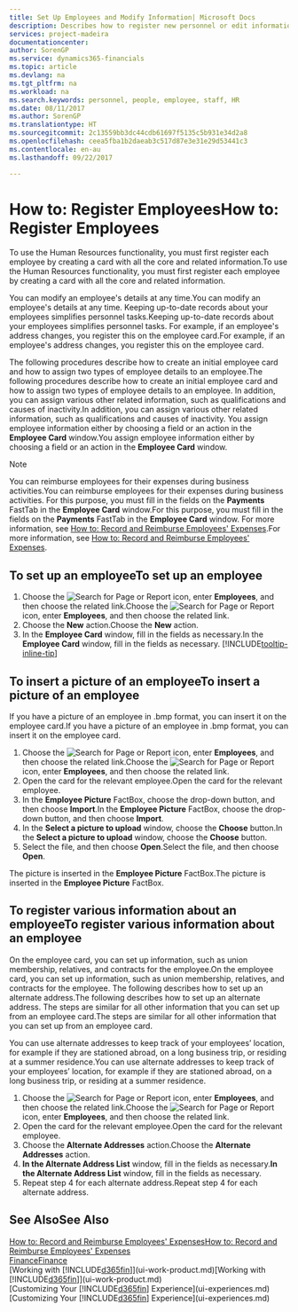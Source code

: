 ```yaml
---
title: Set Up Employees and Modify Information| Microsoft Docs
description: Describes how to register new personnel or edit information for existing staff.
services: project-madeira
documentationcenter: 
author: SorenGP
ms.service: dynamics365-financials
ms.topic: article
ms.devlang: na
ms.tgt_pltfrm: na
ms.workload: na
ms.search.keywords: personnel, people, employee, staff, HR
ms.date: 08/11/2017
ms.author: SorenGP
ms.translationtype: HT
ms.sourcegitcommit: 2c13559bb3dc44cdb61697f5135c5b931e34d2a8
ms.openlocfilehash: ceea5fba1b2daeab3c517d87e3e31e29d53441c3
ms.contentlocale: en-au
ms.lasthandoff: 09/22/2017

---
```

# <a name="how-to-register-employees"></a><span data-ttu-id="b3d23-103">How to: Register Employees</span><span class="sxs-lookup"><span data-stu-id="b3d23-103">How to: Register Employees</span></span>
<span data-ttu-id="b3d23-104">To use the Human Resources functionality, you must first register each employee by creating a card with all the core and related information.</span><span class="sxs-lookup"><span data-stu-id="b3d23-104">To use the Human Resources functionality, you must first register each employee by creating a card with all the core and related information.</span></span>

<span data-ttu-id="b3d23-105">You can modify an employee's details at any time.</span><span class="sxs-lookup"><span data-stu-id="b3d23-105">You can modify an employee's details at any time.</span></span> <span data-ttu-id="b3d23-106">Keeping up-to-date records about your employees simplifies personnel tasks.</span><span class="sxs-lookup"><span data-stu-id="b3d23-106">Keeping up-to-date records about your employees simplifies personnel tasks.</span></span> <span data-ttu-id="b3d23-107">For example, if an employee's address changes, you register this on the employee card.</span><span class="sxs-lookup"><span data-stu-id="b3d23-107">For example, if an employee's address changes, you register this on the employee card.</span></span>

<span data-ttu-id="b3d23-108">The following procedures describe how to create an initial employee card and how to assign two types of employee details to an employee.</span><span class="sxs-lookup"><span data-stu-id="b3d23-108">The following procedures describe how to create an initial employee card and how to assign two types of employee details to an employee.</span></span> <span data-ttu-id="b3d23-109">In addition, you can assign various other related information, such as qualifications and causes of inactivity.</span><span class="sxs-lookup"><span data-stu-id="b3d23-109">In addition, you can assign various other related information, such as qualifications and causes of inactivity.</span></span> <span data-ttu-id="b3d23-110">You assign employee information either by choosing a field or an action in the **Employee Card** window.</span><span class="sxs-lookup"><span data-stu-id="b3d23-110">You assign employee information either by choosing a field or an action in the **Employee Card** window.</span></span>

> [!NOTE]  
> <span data-ttu-id="b3d23-111">You can reimburse employees for their expenses during business activities.</span><span class="sxs-lookup"><span data-stu-id="b3d23-111">You can reimburse employees for their expenses during business activities.</span></span> <span data-ttu-id="b3d23-112">For this purpose, you must fill in the fields on the **Payments** FastTab in the **Employee Card** window.</span><span class="sxs-lookup"><span data-stu-id="b3d23-112">For this purpose, you must fill in the fields on the **Payments** FastTab in the **Employee Card** window.</span></span> <span data-ttu-id="b3d23-113">For more information, see [How to: Record and Reimburse Employees' Expenses](finance-how-record-reimburse-employee-expenses.md).</span><span class="sxs-lookup"><span data-stu-id="b3d23-113">For more information, see [How to: Record and Reimburse Employees' Expenses](finance-how-record-reimburse-employee-expenses.md).</span></span>

## <a name="to-set-up-an-employee"></a><span data-ttu-id="b3d23-114">To set up an employee</span><span class="sxs-lookup"><span data-stu-id="b3d23-114">To set up an employee</span></span>
1. <span data-ttu-id="b3d23-115">Choose the ![Search for Page or Report](media/ui-search/search_small.png "Search for Page or Report icon") icon, enter **Employees**, and then choose the related link.</span><span class="sxs-lookup"><span data-stu-id="b3d23-115">Choose the ![Search for Page or Report](media/ui-search/search_small.png "Search for Page or Report icon") icon, enter **Employees**, and then choose the related link.</span></span>
2. <span data-ttu-id="b3d23-116">Choose the **New** action.</span><span class="sxs-lookup"><span data-stu-id="b3d23-116">Choose the **New** action.</span></span>
3. <span data-ttu-id="b3d23-117">In the **Employee Card** window, fill in the fields as necessary.</span><span class="sxs-lookup"><span data-stu-id="b3d23-117">In the **Employee Card** window, fill in the fields as necessary.</span></span> [!INCLUDE[tooltip-inline-tip](includes/tooltip-inline-tip_md.md)]

## <a name="to-insert-a-picture-of-an-employee"></a><span data-ttu-id="b3d23-118">To insert a picture of an employee</span><span class="sxs-lookup"><span data-stu-id="b3d23-118">To insert a picture of an employee</span></span>
<span data-ttu-id="b3d23-119">If you have a picture of an employee in .bmp format, you can insert it on the employee card.</span><span class="sxs-lookup"><span data-stu-id="b3d23-119">If you have a picture of an employee in .bmp format, you can insert it on the employee card.</span></span>

1. <span data-ttu-id="b3d23-120">Choose the ![Search for Page or Report](media/ui-search/search_small.png "Search for Page or Report icon") icon, enter **Employees**, and then choose the related link.</span><span class="sxs-lookup"><span data-stu-id="b3d23-120">Choose the ![Search for Page or Report](media/ui-search/search_small.png "Search for Page or Report icon") icon, enter **Employees**, and then choose the related link.</span></span>
2. <span data-ttu-id="b3d23-121">Open the card for the relevant employee.</span><span class="sxs-lookup"><span data-stu-id="b3d23-121">Open the card for the relevant employee.</span></span>
3. <span data-ttu-id="b3d23-122">In the **Employee Picture** FactBox, choose the drop-down button, and then choose **Import**.</span><span class="sxs-lookup"><span data-stu-id="b3d23-122">In the **Employee Picture** FactBox, choose the drop-down button, and then choose **Import**.</span></span>
4. <span data-ttu-id="b3d23-123">In the **Select a picture to upload** window, choose the **Choose** button.</span><span class="sxs-lookup"><span data-stu-id="b3d23-123">In the **Select a picture to upload** window, choose the **Choose** button.</span></span>
5. <span data-ttu-id="b3d23-124">Select the file, and then choose **Open**.</span><span class="sxs-lookup"><span data-stu-id="b3d23-124">Select the file, and then choose **Open**.</span></span>

<span data-ttu-id="b3d23-125">The picture is inserted in the **Employee Picture** FactBox.</span><span class="sxs-lookup"><span data-stu-id="b3d23-125">The picture is inserted in the **Employee Picture** FactBox.</span></span>

## <a name="to-register-various-information-about-an-employee"></a><span data-ttu-id="b3d23-126">To register various information about an employee</span><span class="sxs-lookup"><span data-stu-id="b3d23-126">To register various information about an employee</span></span>
<span data-ttu-id="b3d23-127">On the employee card, you can set up information, such as union membership, relatives, and contracts for the employee.</span><span class="sxs-lookup"><span data-stu-id="b3d23-127">On the employee card, you can set up information, such as union membership, relatives, and contracts for the employee.</span></span> <span data-ttu-id="b3d23-128">The following describes how to set up an alternate address.</span><span class="sxs-lookup"><span data-stu-id="b3d23-128">The following describes how to set up an alternate address.</span></span> <span data-ttu-id="b3d23-129">The steps are similar for all other information that you can set up from an employee card.</span><span class="sxs-lookup"><span data-stu-id="b3d23-129">The steps are similar for all other information that you can set up from an employee card.</span></span>

<span data-ttu-id="b3d23-130">You can use alternate addresses to keep track of your employees’ location, for example if they are stationed abroad, on a long business trip, or residing at a summer residence.</span><span class="sxs-lookup"><span data-stu-id="b3d23-130">You can use alternate addresses to keep track of your employees’ location, for example if they are stationed abroad, on a long business trip, or residing at a summer residence.</span></span>

1. <span data-ttu-id="b3d23-131">Choose the ![Search for Page or Report](media/ui-search/search_small.png "Search for Page or Report icon") icon, enter **Employees**, and then choose the related link.</span><span class="sxs-lookup"><span data-stu-id="b3d23-131">Choose the ![Search for Page or Report](media/ui-search/search_small.png "Search for Page or Report icon") icon, enter **Employees**, and then choose the related link.</span></span>
2. <span data-ttu-id="b3d23-132">Open the card for the relevant employee.</span><span class="sxs-lookup"><span data-stu-id="b3d23-132">Open the card for the relevant employee.</span></span>
3. <span data-ttu-id="b3d23-133">Choose the **Alternate Addresses** action.</span><span class="sxs-lookup"><span data-stu-id="b3d23-133">Choose the **Alternate Addresses** action.</span></span>
4. <span data-ttu-id="b3d23-134">**In the Alternate Address List** window, fill in the fields as necessary.</span><span class="sxs-lookup"><span data-stu-id="b3d23-134">**In the Alternate Address List** window, fill in the fields as necessary.</span></span>
5. <span data-ttu-id="b3d23-135">Repeat step 4 for each alternate address.</span><span class="sxs-lookup"><span data-stu-id="b3d23-135">Repeat step 4 for each alternate address.</span></span>

## <a name="see-also"></a><span data-ttu-id="b3d23-136">See Also</span><span class="sxs-lookup"><span data-stu-id="b3d23-136">See Also</span></span>
[<span data-ttu-id="b3d23-137">How to: Record and Reimburse Employees' Expenses</span><span class="sxs-lookup"><span data-stu-id="b3d23-137">How to: Record and Reimburse Employees' Expenses</span></span>](finance-how-record-reimburse-employee-expenses.md)  
[<span data-ttu-id="b3d23-138">Finance</span><span class="sxs-lookup"><span data-stu-id="b3d23-138">Finance</span></span>](finance.md)  
<span data-ttu-id="b3d23-139">[Working with [!INCLUDE[d365fin](includes/d365fin_md.md)]](ui-work-product.md)</span><span class="sxs-lookup"><span data-stu-id="b3d23-139">[Working with [!INCLUDE[d365fin](includes/d365fin_md.md)]](ui-work-product.md)</span></span>  
<span data-ttu-id="b3d23-140">[Customizing Your [!INCLUDE[d365fin](includes/d365fin_md.md)] Experience](ui-experiences.md)</span><span class="sxs-lookup"><span data-stu-id="b3d23-140">[Customizing Your [!INCLUDE[d365fin](includes/d365fin_md.md)] Experience](ui-experiences.md)</span></span>

